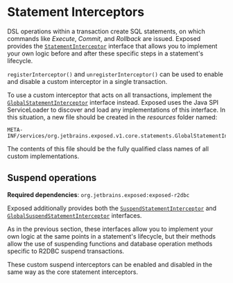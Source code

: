 <show-structure for="chapter,procedure" depth="2"/>

# Statement Interceptors

DSL operations within a transaction create SQL statements, on which commands like *Execute*, *Commit*, and *Rollback*
are issued. Exposed provides
the [`StatementInterceptor`](https://jetbrains.github.io/Exposed/api/exposed-core/org.jetbrains.exposed.v1.core.statements/-statement-interceptor/index.html)
interface that allows you to implement your own logic before and after these specific steps in a statement's lifecycle.

`registerInterceptor()` and `unregisterInterceptor()` can be used to enable and disable a custom interceptor in a single
transaction.

To use a custom interceptor that acts on all transactions, implement the
[`GlobalStatementInterceptor`](https://jetbrains.github.io/Exposed/api/exposed-core/org.jetbrains.exposed.v1.core.statements/-global-statement-interceptor/index.html)
interface instead. Exposed uses the Java SPI ServiceLoader to discover and load any implementations of this interface.
In this situation, a new file should be created in the *resources* folder named:
```
META-INF/services/org.jetbrains.exposed.v1.core.statements.GlobalStatementInterceptor
```
The contents of this file should be the fully qualified class names of all custom implementations.

## Suspend operations

<tldr>
    <p>
        <b>Required dependencies</b>: <code>org.jetbrains.exposed:exposed-r2dbc</code>
    </p>
    <include from="lib.topic" element-id="r2dbc-supported"/>
</tldr>

Exposed additionally provides both
the [`SuspendStatementInterceptor`](https://jetbrains.github.io/Exposed/api/exposed-r2dbc/org.jetbrains.exposed.v1.r2dbc.statements/-suspend-statement-interceptor/index.html)
and [`GlobalSuspendStatementInterceptor`](https://jetbrains.github.io/Exposed/api/exposed-r2dbc/org.jetbrains.exposed.v1.r2dbc.statements/-global-suspend-statement-interceptor/index.html)
interfaces.

As in the previous section, these interfaces allow you to implement your own logic at the same points in a statement's lifecycle,
but their methods allow the use of suspending functions and database operation methods specific to R2DBC suspend transactions.

These custom suspend interceptors can be enabled and disabled in the same way as the core statement interceptors.
